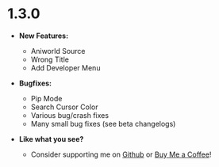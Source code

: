 # 1.3.0

- **New Features:**
    - Aniworld Source
    - Wrong Title
    - Add Developer Menu

- **Bugfixes:**
    - Pip Mode
    - Search Cursor Color
    - Various bug/crash fixes
    - Many small bug fixes (see beta changelogs)

- **Like what you see?**
    - Consider supporting me on [Github](https://github.com/sponsors/professorDeveloper) or [Buy Me a Coffee](https://www.buymeacoffee.com/chihaku)!